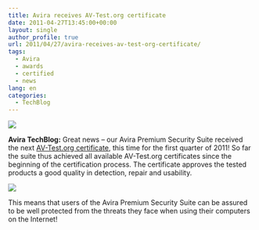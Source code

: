 ```yaml
---
title: Avira receives AV-Test.org certificate
date: 2011-04-27T13:45:00+00:00
layout: single
author_profile: true
url: 2011/04/27/avira-receives-av-test-org-certificate/
tags:
  - Avira
  - awards
  - certified
  - news
lang: en
categories: 
  - TechBlog
---
```

[![](http://3.bp.blogspot.com/-RMuVIxyKf5Q/TbgWavUYNzI/AAAAAAAAD2w/_Yv5jesqqyY/s200/avira_logo_red_rgb+%25282%2529.jpg)](http://3.bp.blogspot.com/-RMuVIxyKf5Q/TbgWavUYNzI/AAAAAAAAD2w/_Yv5jesqqyY/s1600/avira_logo_red_rgb+%25282%2529.jpg)

**Avira TechBlog:** Great news – our Avira Premium Security Suite received the next [AV-Test.org certificate](http://www.av-test.org/certifications), this time for the first quarter of 2011! So far the suite thus achieved all available AV-Test.org certificates since the beginning of the certification process. The certificate approves the tested products a good quality in detection, repair and usability.

[![](http://3.bp.blogspot.com/-BWL18TTvAM0/TbgWRsxai1I/AAAAAAAAD2s/P-ElWMIz7K4/s1600/2011-04-AV-Test-Cert-Q1-2011-small.png)](http://3.bp.blogspot.com/-BWL18TTvAM0/TbgWRsxai1I/AAAAAAAAD2s/P-ElWMIz7K4/s1600/2011-04-AV-Test-Cert-Q1-2011-small.png)

This means that users of the Avira Premium Security Suite can be assured to be well protected from the threats they face when using their computers on the Internet!